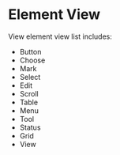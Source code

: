 # Element View

View element view list includes:
- Button
- Choose
- Mark
- Select
- Edit
- Scroll
- Table
- Menu
- Tool
- Status
- Grid
- View